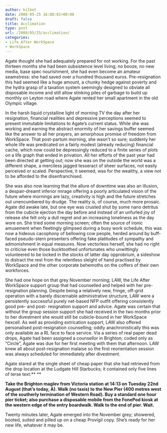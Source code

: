 ```yaml
---
author: kilbot
date: 2008-05-25 16:08:01+00:00
draft: false
title: Acclimation
type: post
url: /2008/05/25/acclimation/
categories:
- Life After WorkSpace
- WorkSpace
---
```


Agate thought she had adequately prepared for not working. For the past thirteen months she had been subsistence level living; no booze, no new media, base spec nourishment, she had even become an amateur seamstress: she had saved over a hundred thousand euros. Pre-resignation this had seemed like a huge amount, a chunky hedge against poverty and the hydra grasp of a taxation system seemingly designed to obviate all disposable income and still allow stinking piles of garbage to build up monthly on Leyton road where Agate rented her small apartment in the old Olympic village.

In the harsh liquid crystalline light of morning TV the day after her resignation, financial realities and depressive perceptions seemed to present immutable limitations to Agate’s current status. While she was working and earning the abstract enormity of her savings buffer seemed like the answer to all her prayers, an amorphous promise of freedom from WorkSpace. That post-partum morning, she wasn’t so sure; suddenly her whole life was predicated on a fairly modest (already reducing) financial cache, which now could be depressingly reduced to a finite series of plots on a life graph that ended in privation. All her efforts of the past year had been directed at getting _out_; now she was on the outside the world was a different shape, a merciless jagged tesseract of sheer surfaces, not easily perceived or scaled. Perspective, it seemed, was for the wealthy, a view not to be afforded to the disenfranchised.

She was also now learning that the allure of downtime was also an illusion, a despair-dreamt inferior mirage offering a poorly articulated vision of the future where mornings are lazy, creativity is high and the future stretches out unencumbered by drudge. The reality is, of course, much more prosaic. Agate did awake late, but one eye was crusted shut by some nano detritus from the cubicle ejection the day before and instead of an unfurled joy of release she felt only a dull regret and an increasing loneliness as the day wore on. She tried some morning screen; often the source of ironic amusement when fleetingly glimpsed during a busy work schedule, this was now a hideous cacophony of bellowing cow people, herded around by buff-faced pseudo-stern presenters offering fake platitudes of sympathy and admonishment in equal measures. Now vectorless herself, she had no right to criticise even those bucktoothed unfortunates who unwittingly volunteered to be locked in the stocks of latter day opprobrium, a sideshow to distract the rest from the relentless sleight of hand practised by WorkSpace and the other corporate behemoths on the coffers of their own workforces.

She had one hope on that grey November morning; LAW, the Life After WorkSpace support group that had counselled and helped with her pre-resignation planning. Despite being a relatively new, fringe, off-grid operation with a barely discernable administrative structure, LAW were a persistently successful purely net-based NFP outfit offering consistently good pre- and post- resignation support and advice. Agate was certain that without the group session support she had received in the two months prior to her divestment she would still be cubicle-bound in her WorkSpace hexcell. As well as providing extrication support, LAW also offered personalised post-resignation counselling; oddly anachronistically this was only available as a RL face to face service. Via a series of real paper dead drops, Agate had been assigned a counsellor in Brighton; coded only as “Circle”, Agate was due for her first meeting with them that afternoon. LAW knew all about post-resignation malaise so the first reorientation session was always scheduled for immediately after divestment.

Agate stared at the single sheet of cheap paper that she had retrieved from the drop location at the Ludgate Hill Starbucks; it contained only five lines of terse text:** **

**Take the Brighton maglev from Victoria station at 14:13 on Tuesday 22nd August (that’s today, A). Walk (no taxis) to the New Pier (400 metres west of the southerly termination of Western Road). Buy a standard one hour pier ticket; also purchase a disposable mobile from the FonePod kiosk at the western edge of the entry boardwalk. Walk to the end of pier. Wait.**

Twenty minutes later, Agate emerged into the November grey; showered, booted, suited and pilled up on a cheap Provigil copy. She’s ready for her new life, whatever it may be.

